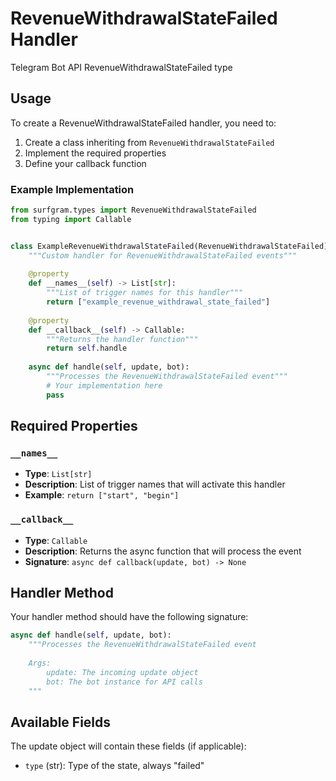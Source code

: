 # RevenueWithdrawalStateFailed Handler

Telegram Bot API RevenueWithdrawalStateFailed type

## Usage

To create a RevenueWithdrawalStateFailed handler, you need to:

1. Create a class inheriting from `RevenueWithdrawalStateFailed`
2. Implement the required properties
3. Define your callback function

### Example Implementation

```python
from surfgram.types import RevenueWithdrawalStateFailed
from typing import Callable


class ExampleRevenueWithdrawalStateFailed(RevenueWithdrawalStateFailed):
    """Custom handler for RevenueWithdrawalStateFailed events"""
    
    @property
    def __names__(self) -> List[str]:
        """List of trigger names for this handler"""
        return ["example_revenue_withdrawal_state_failed"]
    
    @property
    def __callback__(self) -> Callable:
        """Returns the handler function"""
        return self.handle
    
    async def handle(self, update, bot):
        """Processes the RevenueWithdrawalStateFailed event"""
        # Your implementation here
        pass
```

## Required Properties

### `__names__`
- **Type**: `List[str]`
- **Description**: List of trigger names that will activate this handler
- **Example**: `return ["start", "begin"]`

### `__callback__`
- **Type**: `Callable`
- **Description**: Returns the async function that will process the event
- **Signature**: `async def callback(update, bot) -> None`

## Handler Method

Your handler method should have the following signature:

```python
async def handle(self, update, bot):
    """Processes the RevenueWithdrawalStateFailed event
    
    Args:
        update: The incoming update object
        bot: The bot instance for API calls
    """
```

## Available Fields

The update object will contain these fields (if applicable):

- `type` (str): Type of the state, always "failed"
